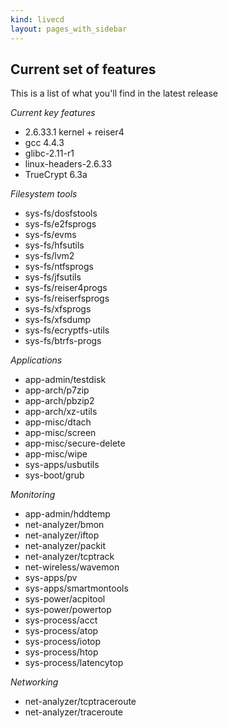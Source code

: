```yaml
---
kind: livecd
layout: pages_with_sidebar
---
```

## Current set of features
This is a list of what you'll find in the latest release

*Current key features*
* 2.6.33.1 kernel + reiser4
* gcc 4.4.3
* glibc-2.11-r1
* linux-headers-2.6.33
* TrueCrypt 6.3a

*Filesystem tools*
* sys-fs/dosfstools
* sys-fs/e2fsprogs
* sys-fs/evms
* sys-fs/hfsutils
* sys-fs/lvm2
* sys-fs/ntfsprogs
* sys-fs/jfsutils
* sys-fs/reiser4progs
* sys-fs/reiserfsprogs
* sys-fs/xfsprogs
* sys-fs/xfsdump
* sys-fs/ecryptfs-utils
* sys-fs/btrfs-progs

*Applications*
* app-admin/testdisk
* app-arch/p7zip
* app-arch/pbzip2
* app-arch/xz-utils
* app-misc/dtach
* app-misc/screen
* app-misc/secure-delete
* app-misc/wipe
* sys-apps/usbutils
* sys-boot/grub

*Monitoring*
* app-admin/hddtemp
* net-analyzer/bmon
* net-analyzer/iftop
* net-analyzer/packit
* net-analyzer/tcptrack
* net-wireless/wavemon
* sys-apps/pv
* sys-apps/smartmontools
* sys-power/acpitool
* sys-power/powertop
* sys-process/acct
* sys-process/atop
* sys-process/iotop
* sys-process/htop
* sys-process/latencytop

*Networking*
* net-analyzer/tcptraceroute
* net-analyzer/traceroute
